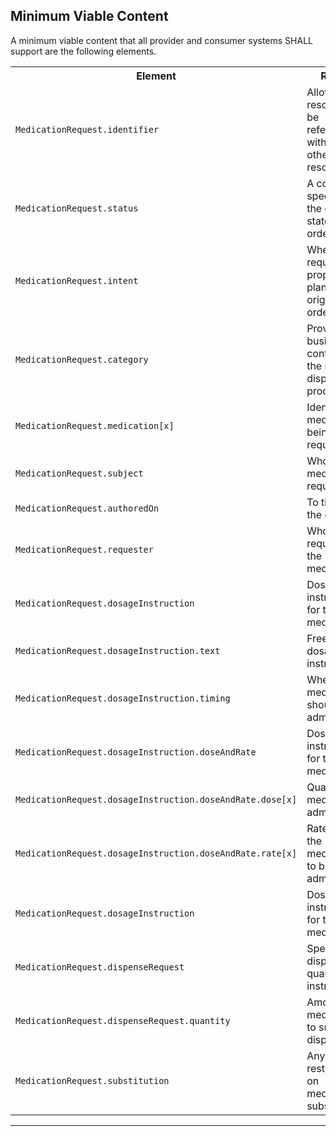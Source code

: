 ## Minimum Viable Content

A minimum viable content that all provider and consumer systems SHALL support are the following elements.

<table class="assets">
<tr>
<th width="30%">Element</th>
<th width="70%">Reason</th>
</tr>
<tr>
<td><code>MedicationRequest.identifier</code></td>
<td>Allow the resource to be referenced within/by other resources</td>
</tr>
<tr>
<td><code>MedicationRequest.status</code></td>
<td>A code specifying the current state of the order.</td>
</tr>
<tr>
<td><code>MedicationRequest.intent</code></td>
<td>Whether the request is a proposal, plan, or an original order.</td>
</tr>
<tr>
<td><code>MedicationRequest.category</code></td>
<td>Provides the business context for the relevant dispensing processes</td>
</tr>
<tr>
<td><code>MedicationRequest.medication[x]</code></td>
<td>Identifies the medication being requested.</td>
</tr>
<tr>
<td><code>MedicationRequest.subject</code></td>
<td>Who medication request is for</td>
</tr>
<tr>
<td><code>MedicationRequest.authoredOn</code></td>
<td>To timestamp the event</td>
</tr>
<tr>
<td><code>MedicationRequest.requester</code></td>
<td>Who is requesting the medication</td>
</tr>
<tr>
<td><code>MedicationRequest.dosageInstruction</code></td>
<td>Dosage instructions for the medication</td>
</tr>
<tr>
<td><code>MedicationRequest.dosageInstruction.text</code></td>
<td>Free text dosage instructions.</td>
</tr>
<tr>
<td><code>MedicationRequest.dosageInstruction.timing</code></td>
<td>When medication should be administered.</td>
</tr>
<tr>
<td><code>MedicationRequest.dosageInstruction.doseAndRate</code></td>
<td>Dosage instructions for the medication</td>
</tr>
<tr>
<td><code>MedicationRequest.dosageInstruction.doseAndRate.dose[x]</code></td>
<td>Quantity of medication administered.</td>
</tr>
<tr>
<td><code>MedicationRequest.dosageInstruction.doseAndRate.rate[x]</code></td>
<td>Rate at which the medication is to be administered.</td>
</tr>
<tr>
<td><code>MedicationRequest.dosageInstruction</code></td>
<td>Dosage instructions for the medication.</td>
</tr>
<tr>
<td><code>MedicationRequest.dispenseRequest</code></td>
<td>Specific dispensing quantity instructions.</td>
</tr>
<tr>
<td><code>MedicationRequest.dispenseRequest.quantity</code></td>
<td>Amount of medication to supply per dispense.</td>
</tr>
<tr>
<td><code>MedicationRequest.substitution</code></td>
<td>Any restrictions on medication substitution.</td>
</tr>
</table>

---